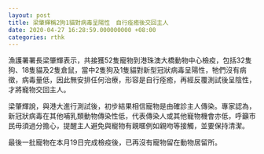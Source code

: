 ```yaml
---
layout: post
title: 梁肇輝稱2狗1貓對病毒呈陽性　自行痊癒後交回主人
date: 2020-04-27 16:28:59.000000000 +08:00
categories: rthk
---
```


漁護署署長梁肇輝表示，共接獲52隻寵物到港珠澳大橋動物中心檢疫，包括32隻狗、18隻貓及2隻倉鼠，當中2隻狗及1隻貓對新型冠狀病毒呈陽性，牠們沒有病徵，病毒量低，因此無安排任何治療，形容是自行痊癒，再經反覆測試後呈陰性，才將寵物交回主人。

梁肇輝說，與港大進行測試後，初步結果相信寵物是由確診主人傳染。專家認為，新冠狀病毒在其他哺乳類動物傳染性低，代表傳染人或其他寵物機會亦低，呼籲市民毋須過分擔心，提醒主人避免與寵物有親暱例如親吻等接觸，並要保持清潔。

最後一批寵物在本月19日完成檢疫後，已再沒有寵物留在動物居留所。
